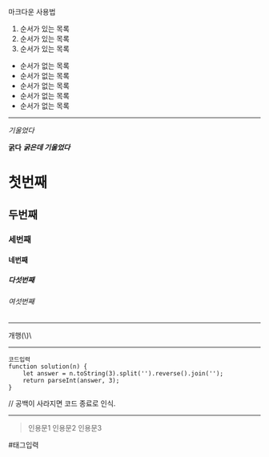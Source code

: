 마크다운 사용법
1. 순서가 있는 목록
2. 순서가 있는 목록
3. 순서가 있는 목록

- 순서가 없는 목록
- 순서가 없는 목록
- 순서가 없는 목록
- 순서가 없는 목록
- 순서가 없는 목록

---

_기울었다_

**굵다**
**_굵은데 기울었다_**

# 첫번째
## 두번째
### 세번째
#### 네번째
##### 다섯번째
###### 여섯번째

---

개행(\\)\\

---

```
코드입력
function solution(n) {
    let answer = n.toString(3).split('').reverse().join('');
    return parseInt(answer, 3);
}
```

// 공백이 사라지면 코드 종료로 인식.

---

> 인용문1
> 인용문2
> 인용문3

#태그입력
